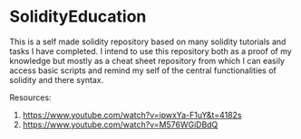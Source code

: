 # SolidityEducation
This is a self made solidity repository based on many solidity tutorials and tasks I have completed. I intend to use this repository both as a proof of my knowledge but mostly as a cheat sheet repository from which I can easily access basic scripts and remind my self of the central functionalities of solidity and there syntax.

Resources:
1) https://www.youtube.com/watch?v=ipwxYa-F1uY&t=4182s
2) https://www.youtube.com/watch?v=M576WGiDBdQ
